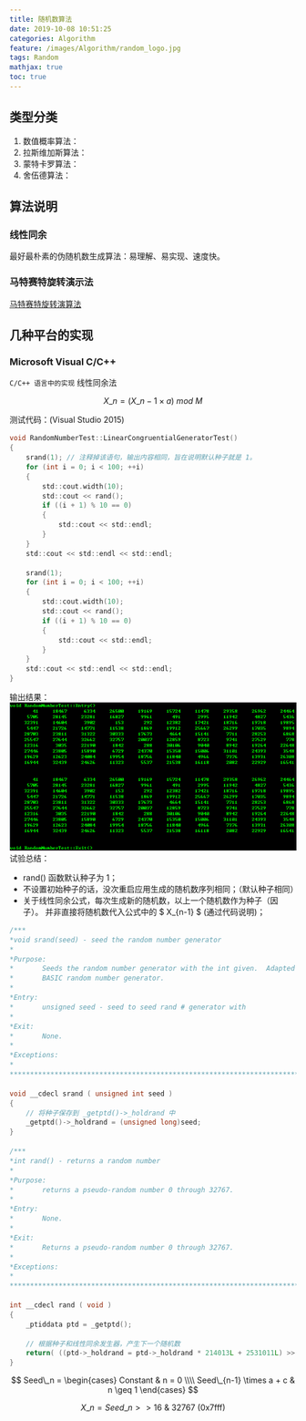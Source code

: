 ```yaml
---
title: 随机数算法
date: 2019-10-08 10:51:25
categories: Algorithm
feature: /images/Algorithm/random_logo.jpg
tags: Random
mathjax: true
toc: true
---
```


## 类型分类
1. 数值概率算法：
1. 拉斯维加斯算法：
1. 蒙特卡罗算法：
1. 舍伍德算法：

<!-- More -->

## 算法说明

### 线性同余
最好最朴素的伪随机数生成算法：易理解、易实现、速度快。

### 马特赛特旋转演示法
[马特赛特旋转演算法](https://www.cnblogs.com/shine-lee/p/9516757.html?utm_source=debugrun&utm_medium=referral)

## 几种平台的实现

### Microsoft Visual C/C++
`C/C++ 语言中的实现` 线性同余法

$$
X\_n = (X\_{n-1} \times a)\ mod\ M
$$

测试代码：(Visual Studio 2015)
``` C
void RandomNumberTest::LinearCongruentialGeneratorTest()
{
    srand(1); // 注释掉该语句，输出内容相同，旨在说明默认种子就是 1。
    for (int i = 0; i < 100; ++i)
    {
        std::cout.width(10);
        std::cout << rand();
        if ((i + 1) % 10 == 0)
        {
            std::cout << std::endl;
        }
    }
    std::cout << std::endl << std::endl;

    srand(1);
    for (int i = 0; i < 100; ++i)
    {
        std::cout.width(10);
        std::cout << rand();
        if ((i + 1) % 10 == 0)
        {
            std::cout << std::endl;
        }
    }
    std::cout << std::endl << std::endl;
}
```
输出结果：
![输出结果](\images\Algorithm\RandomNumber_MicrosoftVisualC_Test.png)
试验总结：
* rand() 函数默认种子为 1；
* 不设置初始种子的话，没次重启应用生成的随机数序列相同；（默认种子相同）
* 关于线性同余公式，每次生成新的随机数，以上一个随机数作为种子（因子）。
  并非直接将随机数代入公式中的 $ X\_{n-1} $ (通过代码说明)；

``` C
/***
*void srand(seed) - seed the random number generator
*
*Purpose:
*       Seeds the random number generator with the int given.  Adapted from the
*       BASIC random number generator.
*
*Entry:
*       unsigned seed - seed to seed rand # generator with
*
*Exit:
*       None.
*
*Exceptions:
*
*******************************************************************************/

void __cdecl srand ( unsigned int seed )
{
    // 将种子保存到 _getptd()->_holdrand 中
    _getptd()->_holdrand = (unsigned long)seed;
}

/***
*int rand() - returns a random number
*
*Purpose:
*       returns a pseudo-random number 0 through 32767.
*
*Entry:
*       None.
*
*Exit:
*       Returns a pseudo-random number 0 through 32767.
*
*Exceptions:
*
*******************************************************************************/

int __cdecl rand ( void )
{
    _ptiddata ptd = _getptd();

    // 根据种子和线性同余发生器，产生下一个随机数
    return( ((ptd->_holdrand = ptd->_holdrand * 214013L + 2531011L) >> 16) & 0x7fff );
}
```

$$
Seed\_n =
\begin{cases}
    Constant & n = 0 \\\\
    Seed\_{n-1} \times a + c & n \geq 1
\end{cases}
$$

$$
X\_n = Seed\_n >> 16\ \&\ 32767 \text{ (0x7fff) }
$$

